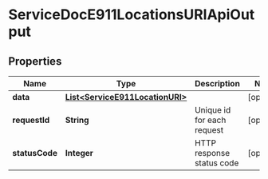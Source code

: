 

# ServiceDocE911LocationsURIApiOutput

## Properties

Name | Type | Description | Notes
------------ | ------------- | ------------- | -------------
**data** | [**List&lt;ServiceE911LocationURI&gt;**](ServiceE911LocationURI.md) |  |  [optional]
**requestId** | **String** | Unique id for each request |  [optional]
**statusCode** | **Integer** | HTTP response status code |  [optional]




